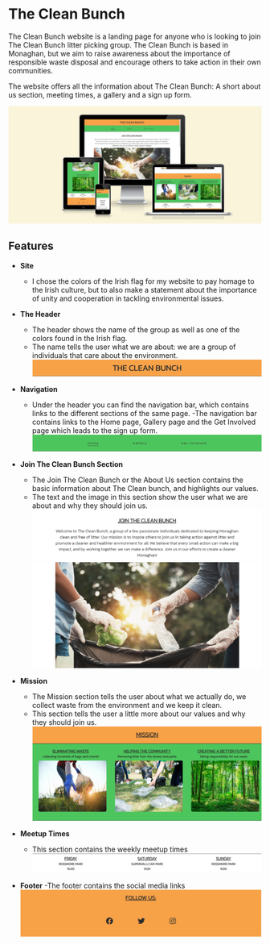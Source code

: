 # The Clean Bunch

The Clean Bunch website is a landing page for anyone who is looking to join The Clean Bunch litter picking group. 
The Clean Bunch is based in Monaghan, but we aim to raise awareness about the importance of responsible waste disposal and encourage others to take action in their own communities.

The website offers all the information about The Clean Bunch: A short about us section, meeting times, a gallery and a sign up form.

![screenshot of the amiresponsive site](assets/images/amiresponsive.png)

## Features

- **Site**
    - I chose the colors of the Irish flag for my website to pay homage to the Irish culture, but to also make a statement about the importance of unity and cooperation in tackling environmental issues.

- **The Header** 
    - The header shows the name of the group as well as one of the colors found in the Irish flag.
    - The name tells the user what we are about: we are a group of individuals that care about the environment.
![screenshot of the header](assets/images/header.png)

- **Navigation**
    - Under the header you can find the navigation bar, which contains links to the different sections of the same page.
    -The navigation bar contains links to the Home page, Gallery page and the Get Involved page which leads to the sign up form.
![screenshot of the navigation bar](assets/images/navigation.png)

- **Join The Clean Bunch Section**
    - The Join The Clean Bunch or the About Us section contains the basic information about The Clean bunch, and highlights our values.
    - The text and the image in this section show the user what we are about and why they should join us.
![screenshot of the about us section](assets/images/aboutus.png)
![screenshot of the main image](assets/images/aboutusimg.png)

- **Mission**
    - The Mission section tells the user about what we actually do, we collect waste from the environment and we keep it clean.
    - This section tells the user a little more about our values and why they should join us.
![screenshot of the Mission section of the page](assets/images/mission.png)

- **Meetup Times**
    - This section contains the weekly meetup times
![screenshot of the meetup times section](assets/images/times.png)

- **Footer**
    -The footer contains the social media links
![screenshot of the footer of the page](assets/images/footer.png)